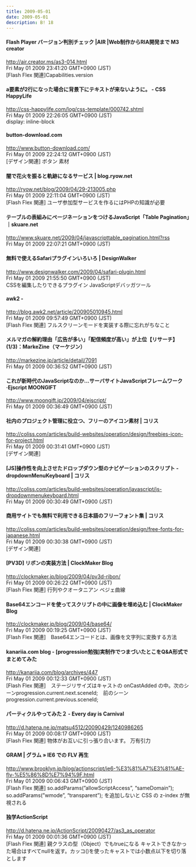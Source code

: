 ```yaml
---
title: 2009-05-01
date: 2009-05-01
description: B! 18
---
```


#### Flash Player バージョン判別チェック |AIR |Web制作からRIA開発まで M3 creator
http://air.creator.ms/as3-014.html<br>
Fri May 01 2009 23:41:20 GMT+0900 (JST)<br>
[Flash Flex 関連]Capabilities.version


#### a要素が2行になった場合に背景下にテキストが来ないように。 - CSS HappyLife
http://css-happylife.com/log/css-template/000742.shtml<br>
Fri May 01 2009 22:26:05 GMT+0900 (JST)<br>
display: inline-block


#### button-download.com
http://www.button-download.com/<br>
Fri May 01 2009 22:24:12 GMT+0900 (JST)<br>
[デザイン関連] ボタン 素材


#### 闇で花火を振ると軌跡になるサービス | blog.ryow.net
http://ryow.net/blog/2009/04/29-213005.php<br>
Fri May 01 2009 22:11:04 GMT+0900 (JST)<br>
[Flash Flex 関連] ユーザ参加型サービスを作るにはPHPの知識が必要


#### テーブルの表組みにページネーションをつけるJavaScript「Table Pagination」｜skuare.net
http://www.skuare.net/2009/04/javascripttable_pagination.html?rss<br>
Fri May 01 2009 22:07:21 GMT+0900 (JST)<br>


#### 無料で使えるSafariプラグインいろいろ | DesignWalker
http://www.designwalker.com/2009/04/safari-plugin.html<br>
Fri May 01 2009 21:55:50 GMT+0900 (JST)<br>
CSSを編集したりできるプラグイン JavaScriptデバッガツール


#### awk2 - 
http://blog.awk2.net/article/200905010945.html<br>
Fri May 01 2009 09:57:49 GMT+0900 (JST)<br>
[Flash Flex 関連] フルスクリーンモードを実装する際に忘れがちなこと


#### メルマガの解約理由「広告が多い」「配信頻度が高い」が上位【リサーチ】 (1/3)：MarkeZine（マーケジン）
http://markezine.jp/article/detail/7091<br>
Fri May 01 2009 00:36:52 GMT+0900 (JST)<br>


#### これが新時代のJavaScriptなのか…サーバサイトJavaScriptフレームワーク·Ejscript MOONGIFT
http://www.moongift.jp/2009/04/ejscript/<br>
Fri May 01 2009 00:36:49 GMT+0900 (JST)<br>


####   社内のプロジェクト管理に役立つ、フリーのアイコン素材 | コリス
http://coliss.com/articles/build-websites/operation/design/freebies-icon-for-project.html<br>
Fri May 01 2009 00:31:41 GMT+0900 (JST)<br>
[デザイン関連]


####   [JS]操作性を向上させたドロップダウン型のナビゲーションのスクリプト -dropdownMenuKeyboard | コリス
http://coliss.com/articles/build-websites/operation/javascript/js-dropdownmenukeyboard.html<br>
Fri May 01 2009 00:30:49 GMT+0900 (JST)<br>


####   商用サイトでも無料で利用できる日本語のフリーフォント集 | コリス
http://coliss.com/articles/build-websites/operation/design/free-fonts-for-japanese.html<br>
Fri May 01 2009 00:30:38 GMT+0900 (JST)<br>
[デザイン関連]


####   [PV3D] リボンの実装方法 | ClockMaker Blog
http://clockmaker.jp/blog/2009/04/pv3d-ribon/<br>
Fri May 01 2009 00:26:22 GMT+0900 (JST)<br>
[Flash Flex 関連] 行列やクオータニアン ベジェ曲線


####   Base64エンコードを使ってスクリプトの中に画像を埋め込む | ClockMaker Blog
http://clockmaker.jp/blog/2009/04/base64/<br>
Fri May 01 2009 00:19:25 GMT+0900 (JST)<br>
[Flash Flex 関連]　Base64エンコードとは、画像を文字列に変換する方法


#### kanariia.com blog - [progression勉強]実制作でつまづいたとこをQ&A形式でまとめてみた
http://kanariia.com/blog/archives/447<br>
Fri May 01 2009 00:12:33 GMT+0900 (JST)<br>
[Flash Flex 関連]　ステージリサイズはキャストの onCastAdded の中。次のシーンprogression.current.next.sceneId;　前のシーンprogression.current.previous.sceneId;


#### パーティクルやってみた２ - Every day is Carnival
http://d.hatena.ne.jp/matsu4512/20090429/1240986265<br>
Fri May 01 2009 00:08:17 GMT+0900 (JST)<br>
[Flash Flex 関連] 物体がお互いに引っ張り合います。 万有引力


#### GRAM | グラム » IE6 での FLV 再生
http://www.brooklyn.jp/blog/actionscript/ie6-%E3%81%A7%E3%81%AE-flv-%E5%86%8D%E7%94%9F.html<br>
Fri May 01 2009 00:06:43 GMT+0900 (JST)<br>
[Flash Flex 関連]  so.addParams(”allowScriptAccess”, “sameDomain”);　so.addParams(”wmode”, “transparent”); を追加しないと CSS の z-index が無視される


#### 独学ActionScript
http://d.hatena.ne.jp/ActionScript/20090427/as3_as_operator<br>
Fri May 01 2009 00:01:36 GMT+0900 (JST)<br>
[Flash Flex 関連] 親クラスの型（Object）でもtrueになる キャストできなかった場合はすべてnullを返す。カッコ()を使ったキャストでは小数点以下を切り落とします


